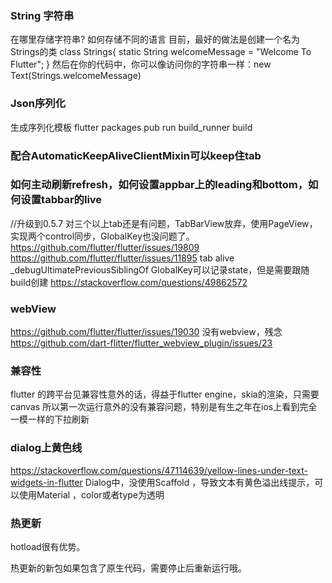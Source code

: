 
### String 字符串

在哪里存储字符串? 如何存储不同的语言
目前，最好的做法是创建一个名为Strings的类
class Strings{
  static String welcomeMessage = "Welcome To Flutter";
}
然后在你的代码中，你可以像访问你的字符串一样：new Text(Strings.welcomeMessage)

### Json序列化

生成序列化模板
flutter packages pub run build_runner build

### 配合AutomaticKeepAliveClientMixin可以keep住tab

### 如何主动刷新refresh，如何设置appbar上的leading和bottom，如何设置tabbar的live

//升级到0.5.7 对三个以上tab还是有问题，TabBarView放弃，使用PageView，实现两个control同步，GlobalKey也没问题了。
https://github.com/flutter/flutter/issues/19809
https://github.com/flutter/flutter/issues/11895 tab alive
_debugUltimatePreviousSiblingOf
GlobalKey可以记录state，但是需要跟随build创建
https://stackoverflow.com/questions/49862572

### webView

https://github.com/flutter/flutter/issues/19030 没有webview，残念
https://github.com/dart-flitter/flutter_webview_plugin/issues/23


### 兼容性 

flutter 的跨平台见兼容性意外的话，得益于flutter engine，skia的渲染，只需要canvas
所以第一次运行意外的没有兼容问题，特别是有生之年在ios上看到完全一模一样的下拉刷新


### dialog上黄色线
https://stackoverflow.com/questions/47114639/yellow-lines-under-text-widgets-in-flutter
Dialog中，没使用Scaffold ，导致文本有黄色溢出线提示，可以使用Material ，color或者type为透明


### 热更新

hotload很有优势。

热更新的新包如果包含了原生代码，需要停止后重新运行哦。